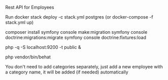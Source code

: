 Rest API for Employees

Run docker stack deploy -c stack.yml postgres (or docker-compose -f stack.yml up)

composer install
symfony console make:migration
symfony console doctrine:migrations:migrate
symfony console doctrine:fixtures:load

php -q -S localhost:9200 -t public &

php vendor/bin/behat

You don't need to add categories separately, just add a new employee with a category name, it will be added (if needed) automatically 



